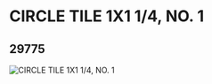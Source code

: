 # CIRCLE TILE 1X1 1/4, NO. 1
## 29775
![CIRCLE TILE 1X1 1/4, NO. 1](https://lc-www-live-s.legocdn.com/media/bricks/5/2/6175469.jpg)